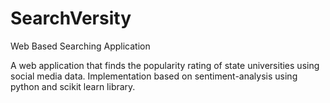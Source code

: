 # SearchVersity
Web Based Searching Application


A web application that finds the popularity rating of state universities using social media data. Implementation
based on sentiment-analysis using python and scikit learn library.
